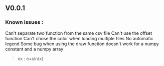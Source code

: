 ## V0.0.1
### Known issues :
Can't separate two function from the same csv file
Can't use the offset function
Can't chose the color when loading multiple files
No automatic legend
Some bug when using the draw function doesn't work for a numpy constant and a numpy array
> ex : e+sin(x)
